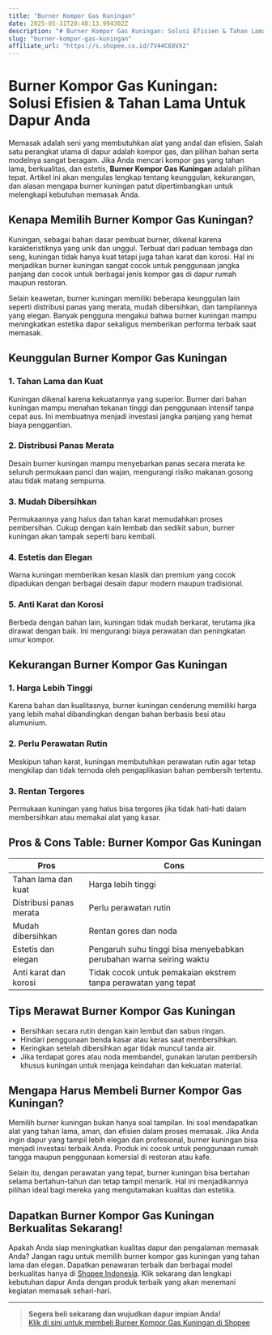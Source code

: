 ```yaml
---
title: "Burner Kompor Gas Kuningan"
date: 2025-05-31T20:48:13.994302Z
description: "# Burner Kompor Gas Kuningan: Solusi Efisien & Tahan Lama Untuk Dapur Anda..."
slug: "burner-kompor-gas-kuningan"
affiliate_url: "https://s.shopee.co.id/7V44C68VX2"
---
```

# Burner Kompor Gas Kuningan: Solusi Efisien & Tahan Lama Untuk Dapur Anda

Memasak adalah seni yang membutuhkan alat yang andal dan efisien. Salah satu perangkat utama di dapur adalah kompor gas, dan pilihan bahan serta modelnya sangat beragam. Jika Anda mencari kompor gas yang tahan lama, berkualitas, dan estetis, **Burner Kompor Gas Kuningan** adalah pilihan tepat. Artikel ini akan mengulas lengkap tentang keunggulan, kekurangan, dan alasan mengapa burner kuningan patut dipertimbangkan untuk melengkapi kebutuhan memasak Anda.

## Kenapa Memilih Burner Kompor Gas Kuningan?

Kuningan, sebagai bahan dasar pembuat burner, dikenal karena karakteristiknya yang unik dan unggul. Terbuat dari paduan tembaga dan seng, kuningan tidak hanya kuat tetapi juga tahan karat dan korosi. Hal ini menjadikan burner kuningan sangat cocok untuk penggunaan jangka panjang dan cocok untuk berbagai jenis kompor gas di dapur rumah maupun restoran.

Selain keawetan, burner kuningan memiliki beberapa keunggulan lain seperti distribusi panas yang merata, mudah dibersihkan, dan tampilannya yang elegan. Banyak pengguna mengakui bahwa burner kuningan mampu meningkatkan estetika dapur sekaligus memberikan performa terbaik saat memasak.

## Keunggulan Burner Kompor Gas Kuningan

### 1. Tahan Lama dan Kuat
Kuningan dikenal karena kekuatannya yang superior. Burner dari bahan kuningan mampu menahan tekanan tinggi dan penggunaan intensif tanpa cepat aus. Ini membuatnya menjadi investasi jangka panjang yang hemat biaya penggantian.

### 2. Distribusi Panas Merata
Desain burner kuningan mampu menyebarkan panas secara merata ke seluruh permukaan panci dan wajan, mengurangi risiko makanan gosong atau tidak matang sempurna.

### 3. Mudah Dibersihkan
Permukaannya yang halus dan tahan karat memudahkan proses pembersihan. Cukup dengan kain lembab dan sedikit sabun, burner kuningan akan tampak seperti baru kembali.

### 4. Estetis dan Elegan
Warna kuningan memberikan kesan klasik dan premium yang cocok dipadukan dengan berbagai desain dapur modern maupun tradisional.

### 5. Anti Karat dan Korosi
Berbeda dengan bahan lain, kuningan tidak mudah berkarat, terutama jika dirawat dengan baik. Ini mengurangi biaya perawatan dan peningkatan umur kompor.

## Kekurangan Burner Kompor Gas Kuningan

### 1. Harga Lebih Tinggi
Karena bahan dan kualitasnya, burner kuningan cenderung memiliki harga yang lebih mahal dibandingkan dengan bahan berbasis besi atau alumunium.

### 2. Perlu Perawatan Rutin
Meskipun tahan karat, kuningan membutuhkan perawatan rutin agar tetap mengkilap dan tidak ternoda oleh pengaplikasian bahan pembersih tertentu.

### 3. Rentan Tergores
Permukaan kuningan yang halus bisa tergores jika tidak hati-hati dalam membersihkan atau memakai alat yang kasar.

## Pros & Cons Table: Burner Kompor Gas Kuningan

| **Pros**                                   | **Cons**                                    |
|--------------------------------------------|--------------------------------------------|
| Tahan lama dan kuat                        | Harga lebih tinggi                        |
| Distribusi panas merata                   | Perlu perawatan rutin                    |
| Mudah dibersihkan                         | Rentan gores dan noda                     |
| Estetis dan elegan                        | Pengaruh suhu tinggi bisa menyebabkan perubahan warna seiring waktu |
| Anti karat dan korosi                     | Tidak cocok untuk pemakaian ekstrem tanpa perawatan yang tepat |

## Tips Merawat Burner Kompor Gas Kuningan

- Bersihkan secara rutin dengan kain lembut dan sabun ringan.
- Hindari penggunaan benda kasar atau keras saat membersihkan.
- Keringkan setelah dibersihkan agar tidak muncul tanda air.
- Jika terdapat gores atau noda membandel, gunakan larutan pembersih khusus kuningan untuk menjaga keindahan dan kekuatan material.

## Mengapa Harus Membeli Burner Kompor Gas Kuningan?

Memilih burner kuningan bukan hanya soal tampilan. Ini soal mendapatkan alat yang tahan lama, aman, dan efisien dalam proses memasak. Jika Anda ingin dapur yang tampil lebih elegan dan profesional, burner kuningan bisa menjadi investasi terbaik Anda. Produk ini cocok untuk penggunaan rumah tangga maupun penggunaan komersial di restoran atau kafe.

Selain itu, dengan perawatan yang tepat, burner kuningan bisa bertahan selama bertahun-tahun dan tetap tampil menarik. Hal ini menjadikannya pilihan ideal bagi mereka yang mengutamakan kualitas dan estetika.

## Dapatkan Burner Kompor Gas Kuningan Berkualitas Sekarang!

Apakah Anda siap meningkatkan kualitas dapur dan pengalaman memasak Anda? Jangan ragu untuk memilih burner kompor gas kuningan yang tahan lama dan elegan. Dapatkan penawaran terbaik dan berbagai model berkualitas hanya di [Shopee Indonesia](https://s.shopee.co.id/7V44C68VX2). Klik sekarang dan lengkapi kebutuhan dapur Anda dengan produk terbaik yang akan menemani kegiatan memasak sehari-hari.

---

> **Segera beli sekarang dan wujudkan dapur impian Anda!**  
> [Klik di sini untuk membeli Burner Kompor Gas Kuningan di Shopee](https://s.shopee.co.id/7V44C68VX2)